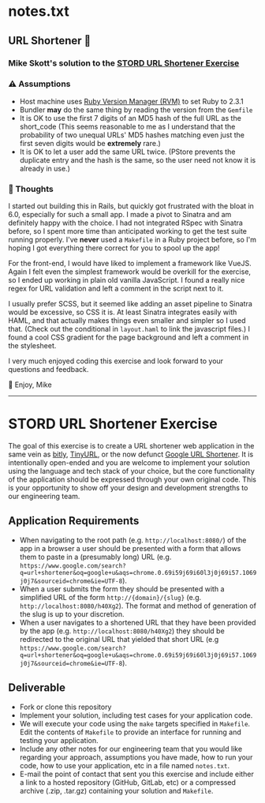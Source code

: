 # notes.txt

## URL Shortener 🔗
### Mike Skott's solution to the [STORD URL Shortener Exercise](https://github.com/stordco/url-shortener)

### ⚠️ Assumptions

- Host machine uses [Ruby Version Manager (RVM)](https://rvm.io/) to set Ruby to 2.3.1
- Bundler **may** do the same thing by reading the version from the `Gemfile`
- It is OK to use the first 7 digits of an MD5 hash of the full URL as the short_code (This seems reasonable to me as I understand that the probability of two unequal URLs' MD5 hashes matching even just the first seven digits would be **extremely** rare.)
- It is OK to let a user add the same URL twice. (PStore prevents the duplicate entry and the hash is the same, so the user need not know it is already in use.)

### 💭 Thoughts

I started out building this in Rails, but quickly got frustrated with the bloat in 6.0, especially for such a small app. I made a pivot to Sinatra and am definitely happy with the choice. I had not integrated RSpec with Sinatra before, so I spent more time than anticipated working to get the test suite running properly. I've **never** used a `Makefile` in a Ruby project before, so I'm hoping I got everything there correct for you to spool up the app!

For the front-end, I would have liked to implement a framework like VueJS. Again I felt even the simplest framework would be overkill for the exercise, so I ended up working in plain old vanilla JavaScript. I found a really nice regex for URL validation and left a comment in the script next to it.

I usually prefer SCSS, but it seemed like adding an asset pipeline to Sinatra would be excessive, so CSS it is. At least Sinatra integrates easily with HAML, and that actually makes things even smaller and simpler so I used that. (Check out the conditional in `layout.haml` to link the javascript files.) I found a cool CSS gradient for the page background and left a comment in the stylesheet.

I very much enjoyed coding this exercise and look forward to your questions and feedback.

🥃 Enjoy,
Mike

---

# STORD URL Shortener Exercise
The goal of this exercise is to create a URL shortener web application in the same vein as [bitly](https://bitly.com/), [TinyURL](https://tinyurl.com/), or the now defunct [Google URL Shortener](https://goo.gl/). It is intentionally open-ended and you are welcome to implement your solution using the language and tech stack of your choice, but the core functionality of the application should be expressed through your own original code. This is your opportunity to show off your design and development strengths to our engineering team.

## Application Requirements

- When navigating to the root path (e.g. `http://localhost:8080/`) of the app in a browser a user should be presented with a form that allows them to paste in a (presumably long) URL (e.g. `https://www.google.com/search?q=url+shortener&oq=google+u&aqs=chrome.0.69i59j69i60l3j0j69i57.1069j0j7&sourceid=chrome&ie=UTF-8`).
- When a user submits the form they should be presented with a simplified URL of the form `http://{domain}/{slug}` (e.g. `http://localhost:8080/h40Xg2`). The format and method of generation of the slug is up to your discretion.
- When a user navigates to a shortened URL that they have been provided by the app (e.g. `http://localhost:8080/h40Xg2`) they should be redirected to the original URL that yielded that short URL (e.g `https://www.google.com/search?q=url+shortener&oq=google+u&aqs=chrome.0.69i59j69i60l3j0j69i57.1069j0j7&sourceid=chrome&ie=UTF-8`).


## Deliverable

- Fork or clone this repository
- Implement your solution, including test cases for your application code.
- We will execute your code using the `make` targets specified in `Makefile`. Edit the contents of `Makefile` to provide an interface for running and testing your application.
- Include any other notes for our engineering team that you would like regarding your approach, assumptions you have made, how to run your code, how to use your application, etc in a file named `notes.txt`.
- E-mail the point of contact that sent you this exercise and include either a link to a hosted repository (GitHub, GitLab, etc) or a compressed archive (.zip, .tar.gz) containing your solution and `Makefile`.

